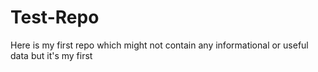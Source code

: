 # Test-Repo
Here is my first repo which might not contain any informational or useful data but it's my first
